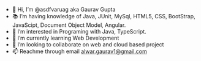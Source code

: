 - 👋 Hi, I’m @asdfvaruag aka Gaurav Gupta
- 📚 I’m having knowledge of Java, JUnit, MySql, HTML5, CSS, BootStrap, JavaScipt, Document Object Model, Angular. 
- 👀 I’m interested in Programing with Java, TypeScript.
- 🌱 I’m currently learning Web Development
- 💞️ I’m looking to collaborate on web and cloud based project
- 📫 Reachme through email alwar.gaurav1@gmail.com

<!---
asdfvaruag/asdfvaruag is a ✨ special ✨ repository because its `README.md` (this file) appears on your GitHub profile.
You can click the Preview link to take a look at your changes.
--->

